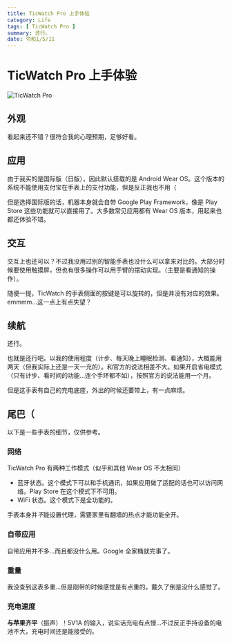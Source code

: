 ```yaml
---
title: TicWatch Pro 上手体验
category: Life
tags: [ TicWatch Pro ]
summary: 还行。
date: 令和1/5/11
---
```

# TicWatch Pro 上手体验

![TicWatch Pro](https://live.staticflickr.com/65535/46859164225_c88845c1d8_k_d.jpg)

## 外观

看起来还不错？很符合我的心理预期，足够好看。

## 应用

由于我买的是国际版（日版），因此默认搭载的是 Android Wear OS。这个版本的系统不能使用支付宝在手表上的支付功能，但是反正我也不用（

但是选择国际版的话，机器本身就会自带 Google Play Framework，像是 Play Store 这些功能就可以直接用了。大多数常见应用都有 Wear OS 版本，用起来也都还体验不错。

## 交互

交互上也还可以？不过我没用过别的智能手表也没什么可以拿来对比的。大部分时候要使用触摸屏，但也有很多操作可以用手臂的摆动实现。（主要是看通知的操作）。

随便一提，TicWatch 的手表侧面的按键是可以旋转的，但是并没有对应的效果。emmmm...这一点上有点失望？

## 续航

还行。

也就是还行吧。以我的使用程度（计步、每天晚上睡眠检测、看通知），大概能用两天（但我实际上还是一天一充的）。和官方的说法相差不大。如果开启省电模式（只有计步、看时间的功能...连个手环都不如），按照官方的说法能用一个月。

但是这手表有自己的充电底座，外出的时候还要带上，有一点麻烦。

## 尾巴（

以下是一些手表的细节，仅供参考。

### 网络

TicWatch Pro 有两种工作模式（似乎和其他 Wear OS 不太相同）

+ 蓝牙状态。这个模式下可以和手机通讯，如果应用做了适配的话也可以访问网络。Play Store 在这个模式下不可用。
+ WiFi 状态。这个模式下是全功能的。

手表本身并*不*能设置代理，需要家里有翻墙的热点才能功能全开。

### 自带应用

自带应用并不多...而且都没什么用。Google 全家桶就完事了。

### 重量

我没查到这表多重...但是刚带的时候感觉是有点重的。戴久了倒是没什么感觉了。

### 充电速度

__与苹果齐平__（振声）！5V1A 的输入，说实话充电有点慢...不过反正手持设备的电池不大，充电时间还是能接受的。
